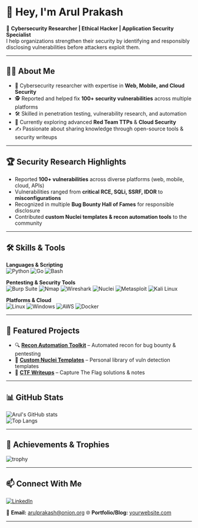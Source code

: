 # 👋 Hey, I'm Arul Prakash  

🔐 **Cybersecurity Researcher | Ethical Hacker | Application Security Specialist**  
I help organizations strengthen their security by identifying and responsibly disclosing vulnerabilities before attackers exploit them.  

---

## 🧑‍💻 About Me  
- 🎯 Cybersecurity researcher with expertise in **Web, Mobile, and Cloud Security**  
- 🕵️ Reported and helped fix **100+ security vulnerabilities** across multiple platforms  
- 🛠️ Skilled in penetration testing, vulnerability research, and automation  
- 🌱 Currently exploring advanced **Red Team TTPs** & **Cloud Security**  
- ✍️ Passionate about sharing knowledge through open-source tools & security writeups  

---

## 🏆 Security Research Highlights  
- Reported **100+ vulnerabilities** across diverse platforms (web, mobile, cloud, APIs)  
- Vulnerabilities ranged from **critical RCE, SQLi, SSRF, IDOR** to **misconfigurations**  
- Recognized in multiple **Bug Bounty Hall of Fames** for responsible disclosure  
- Contributed **custom Nuclei templates & recon automation tools** to the community  

---

## 🛠️ Skills & Tools  

**Languages & Scripting**  
![Python](https://img.shields.io/badge/Python-3776AB?logo=python&logoColor=white)
![Go](https://img.shields.io/badge/Go-00ADD8?logo=go&logoColor=white)
![Bash](https://img.shields.io/badge/Bash-121011?logo=gnu-bash&logoColor=white)

**Pentesting & Security Tools**  
![Burp Suite](https://img.shields.io/badge/Burp_Suite-FF6F00?logo=burp-suite&logoColor=white)
![Nmap](https://img.shields.io/badge/Nmap-00457C?logo=nmap&logoColor=white)
![Wireshark](https://img.shields.io/badge/Wireshark-1679A7?logo=wireshark&logoColor=white)
![Nuclei](https://img.shields.io/badge/Nuclei-2D9CDB?logo=projectdiscovery&logoColor=white)
![Metasploit](https://img.shields.io/badge/Metasploit-1572B6?logo=metasploit&logoColor=white)
![Kali Linux](https://img.shields.io/badge/Kali_Linux-557C94?logo=kali-linux&logoColor=white)

**Platforms & Cloud**  
![Linux](https://img.shields.io/badge/Linux-FCC624?logo=linux&logoColor=black)
![Windows](https://img.shields.io/badge/Windows-0078D6?logo=windows&logoColor=white)
![AWS](https://img.shields.io/badge/AWS-232F3E?logo=amazon-aws&logoColor=white)
![Docker](https://img.shields.io/badge/Docker-2496ED?logo=docker&logoColor=white)

---

## 🚀 Featured Projects  
- 🔍 [**Recon Automation Toolkit**](https://github.com/yourusername/recon-tool) – Automated recon for bug bounty & pentesting  
- 🎯 [**Custom Nuclei Templates**](https://github.com/yourusername/nuclei-templates) – Personal library of vuln detection templates  
- 🧩 [**CTF Writeups**](https://github.com/yourusername/ctf-writeups) – Capture The Flag solutions & notes  

---

## 📊 GitHub Stats  

![Arul's GitHub stats](https://github-readme-stats.vercel.app/api?username=ArulprakashAP01&show_icons=true&theme=dark)  
![Top Langs](https://github-readme-stats.vercel.app/api/top-langs/?username=ArulprakashAP01&layout=compact&theme=dark)  

---

## 🏅 Achievements & Trophies  

![trophy](https://github-profile-trophy.vercel.app/?username=ArulprakashAP01&theme=darkhub&margin-w=10&margin-h=10&column=6)

---
<!--
## 👀 Profile Visitors  

![Visitor Count](https://komarev.com/ghpvc/?username=ArulprakashAP01&color=blue&style=flat-square)

---
-->
## 📫 Connect With Me  

[![LinkedIn](https://img.shields.io/badge/LinkedIn-blue?logo=linkedin&logoColor=white)](https://www.linkedin.com/in/arul-prakash-0189b7276/)  

📧 **Email:** arulprakash@onion.org
🌐 **Portfolio/Blog:** [yourwebsite.com](https://arul.vercel.app)

---
